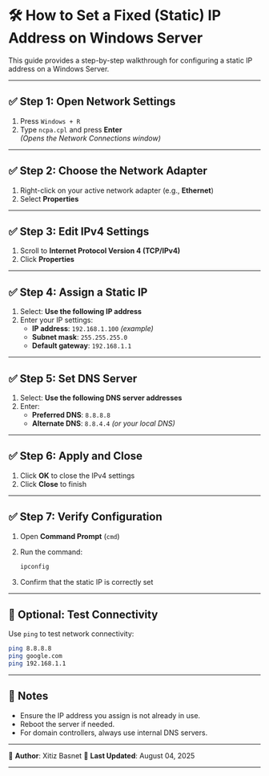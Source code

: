 # 🛠 How to Set a Fixed (Static) IP Address on Windows Server

This guide provides a step-by-step walkthrough for configuring a static IP address on a Windows Server.

---

## ✅ Step 1: Open Network Settings

1. Press `Windows + R`  
2. Type `ncpa.cpl` and press **Enter**  
   *(Opens the Network Connections window)*

---

## ✅ Step 2: Choose the Network Adapter

1. Right-click on your active network adapter (e.g., **Ethernet**)  
2. Select **Properties**

---

## ✅ Step 3: Edit IPv4 Settings

1. Scroll to **Internet Protocol Version 4 (TCP/IPv4)**  
2. Click **Properties**

---

## ✅ Step 4: Assign a Static IP

1. Select: **Use the following IP address**
2. Enter your IP settings:
   - **IP address**: `192.168.1.100` *(example)*
   - **Subnet mask**: `255.255.255.0`
   - **Default gateway**: `192.168.1.1`

---

## ✅ Step 5: Set DNS Server

1. Select: **Use the following DNS server addresses**
2. Enter:
   - **Preferred DNS**: `8.8.8.8`
   - **Alternate DNS**: `8.8.4.4` *(or your local DNS)*

---

## ✅ Step 6: Apply and Close

1. Click **OK** to close the IPv4 settings
2. Click **Close** to finish

---

## ✅ Step 7: Verify Configuration

1. Open **Command Prompt** (`cmd`)
2. Run the command:
   ```bash
   ipconfig
   ```

3. Confirm that the static IP is correctly set

---

## 🧪 Optional: Test Connectivity

Use `ping` to test network connectivity:

```bash
ping 8.8.8.8
ping google.com
ping 192.168.1.1
```

---

## 📌 Notes

* Ensure the IP address you assign is not already in use.
* Reboot the server if needed.
* For domain controllers, always use internal DNS servers.

---

📁 **Author**: Xitiz Basnet
📅 **Last Updated**: August 04, 2025

---
